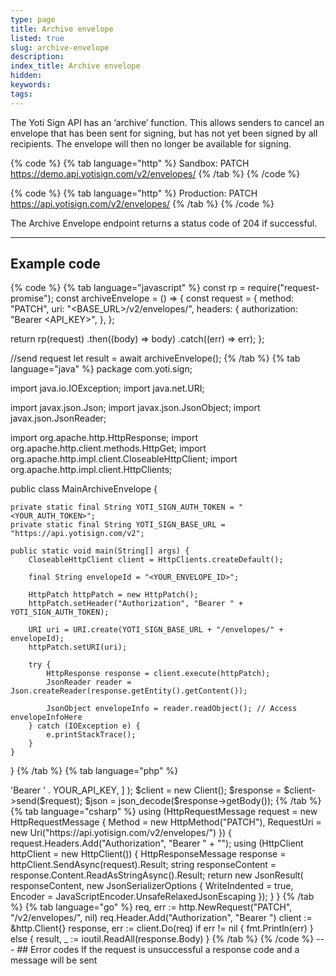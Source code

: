 ```yaml
---
type: page
title: Archive envelope
listed: true
slug: archive-envelope
description: 
index_title: Archive envelope
hidden: 
keywords: 
tags: 
---
```


The Yoti Sign API has an ‘archive’ function. This allows senders to cancel an envelope that has been sent for signing, but has not yet been signed by all recipients. The envelope will then no longer be available for signing.

{% code %}
{% tab language="http" %}
Sandbox:
PATCH https://demo.api.yotisign.com/v2/envelopes/<envelopeId>
{% /tab %}
{% /code %}

{% code %}
{% tab language="http" %}
Production:
PATCH https://api.yotisign.com/v2/envelopes/<envelopeId>
{% /tab %}
{% /code %}

The Archive Envelope endpoint returns a status code of 204 if successful.

---

## Example code

{% code %}
{% tab language="javascript" %}
const rp = require("request-promise");
const archiveEnvelope = () => {
  const request = {
    method: "PATCH",
    uri: "<BASE_URL>/v2/envelopes/<envelopeId>",
    headers: {
      authorization: "Bearer <API_KEY>",
    },
  };

  return rp(request)
    .then((body) => body)
    .catch((err) => err);
};

//send request
let result = await archiveEnvelope();
{% /tab %}
{% tab language="java" %}
package com.yoti.sign;

import java.io.IOException;
import java.net.URI;

import javax.json.Json;
import javax.json.JsonObject;
import javax.json.JsonReader;

import org.apache.http.HttpResponse;
import org.apache.http.client.methods.HttpGet;
import org.apache.http.impl.client.CloseableHttpClient;
import org.apache.http.impl.client.HttpClients;

public class MainArchiveEnvelope {

    private static final String YOTI_SIGN_AUTH_TOKEN = "<YOUR_AUTH_TOKEN>";
    private static final String YOTI_SIGN_BASE_URL = "https://api.yotisign.com/v2";

    public static void main(String[] args) {
        CloseableHttpClient client = HttpClients.createDefault();

        final String envelopeId = "<YOUR_ENVELOPE_ID>";

        HttpPatch httpPatch = new HttpPatch();
        httpPatch.setHeader("Authorization", "Bearer " + YOTI_SIGN_AUTH_TOKEN);

        URI uri = URI.create(YOTI_SIGN_BASE_URL + "/envelopes/" + envelopeId);
        httpPatch.setURI(uri);

        try {
            HttpResponse response = client.execute(httpPatch);
            JsonReader reader = Json.createReader(response.getEntity().getContent());

            JsonObject envelopeInfo = reader.readObject(); // Access envelopeInfoHere
        } catch (IOException e) {
            e.printStackTrace();
        }
    }
}
{% /tab %}
{% tab language="php" %}
<?php

use GuzzleHttp\Client;
use GuzzleHttp\Psr7\Request;

$request = new Request(
    'PATCH',
    API_BASE_URL . "/envelopes/{$envelope_id}",
    [
        'Authorization' => 'Bearer ' . YOUR_API_KEY,
    ]
);

$client = new Client();
$response = $client->send($request);

$json = json_decode($response->getBody());
{% /tab %}
{% tab language="csharp" %}
using (HttpRequestMessage request = new HttpRequestMessage
    {
        Method = new HttpMethod("PATCH"),
        RequestUri = new Uri("https://api.yotisign.com/v2/envelopes/<envelopeId>")
    })
    {
        request.Headers.Add("Authorization", "Bearer " + "<API_KEY>");

        using (HttpClient httpClient = new HttpClient())
        {
            HttpResponseMessage response = httpClient.SendAsync(request).Result;

            string responseContent = response.Content.ReadAsStringAsync().Result;

            return new JsonResult(
                responseContent,
                new JsonSerializerOptions
                {
                    WriteIndented = true,
                    Encoder = JavaScriptEncoder.UnsafeRelaxedJsonEscaping
                });
        }
    }
{% /tab %}
{% tab language="go" %}
req, err := http.NewRequest("PATCH", "<BASE_URL>/v2/envelopes/<envelopeId>", nil)
req.Header.Add("Authorization", "Bearer <API_KEY>")

client := &http.Client{}
response, err := client.Do(req)

if err != nil {
	fmt.Println(err)
} else {
result, _ := ioutil.ReadAll(response.Body)
}
{% /tab %}
{% /code %}

---

## Error codes

If the request is unsuccessful a response code and a message will be sent